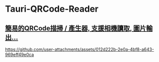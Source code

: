 # Tauri-QRCode-Reader

## [簡易的QRCode描掃 / 產生器, 支援相機讀取, 圖片輸出…](https://v2.tauri.app/plugin/file-system/)

https://github.com/user-attachments/assets/012d222b-2e0a-4bf8-a643-969eff49e0ca